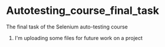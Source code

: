 # Autotesting_course_final_task
The final task of the Selenium auto-testing course
1. I'm uploading some files for future work on a project
